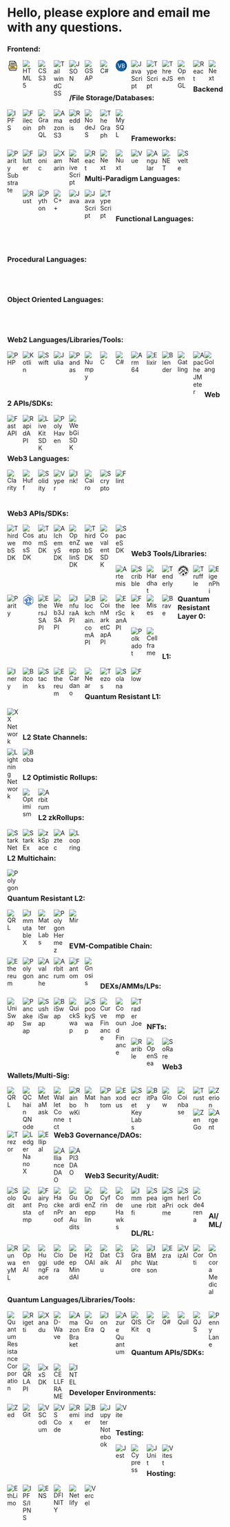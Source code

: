 # Hello, please explore and email me with any questions.

### Frontend:
<img align="left" alt="XML" width="26px" src="https://raw.githubusercontent.com/github/explore/05a6f4c574a32b6b2f04c2e589f6c82d9df46a5d/topics/xml/xml.png" style="padding-right:10px;" />
<img align="left" alt="HTML5" width="26px" src="https://cdn.jsdelivr.net/gh/devicons/devicon/icons/html5/html5-original.svg" style="padding-right:10px;" />
<img align="left" alt="CSS3" width="26px" src="https://cdn.jsdelivr.net/gh/devicons/devicon/icons/css3/css3-original.svg" style="padding-right:10px;" />
<img align="left" alt="TailwindCSS" width="26px" src="https://avatars.githubusercontent.com/u/67109815?s=200&v=4" style="padding-right:10px;" />
<img align="left" alt="JSON" width="26px" src="https://www.json.org/img/json160.gif" style="padding-right:10px;" />
<img align="left" alt="GSAP" width="26px" src="https://imgs.search.brave.com/q0mm8wsD0VFyaCfEr-1tLYOeAmamqPIu6kSizL9sNNg/rs:fit:545:225:1/g:ce/aHR0cHM6Ly90c2Uy/Lm1tLmJpbmcubmV0/L3RoP2lkPU9JUC45/OVlDd3hnbG9SN3Ff/aUwtMlhXNGxnSGFH/YyZwaWQ9QXBp" style="padding-right:10px;" />
<img align="left" alt="C#" width="26px" src="https://cdn.jsdelivr.net/gh/devicons/devicon/icons/csharp/csharp-original.svg" style="padding-right:10px;" />
<img align="left" alt="Visual Basic" width="26px" src="https://raw.githubusercontent.com/github/explore/80688e429a7d4ef2fca1e82350fe8e3517d3494d/topics/visual-basic/visual-basic.png" style="padding-right:10px;" />
<img align="left" alt="JavaScript" width="26px" src="https://cdn.jsdelivr.net/gh/devicons/devicon/icons/javascript/javascript-original.svg" style="padding-right:10px;" />
<img align="left" alt="TypeScript" width="26px" src="https://cdn.jsdelivr.net/gh/devicons/devicon/icons/typescript/typescript-original.svg" style="padding-right:10px;" />
<img align="left" alt="ThreeJS" width="26px" src="https://cdn.jsdelivr.net/gh/devicons/devicon/icons/threejs/threejs-original.svg" style="padding-right:10px;" />
<img align="left" alt="OpenGL" width="26px" src="https://cdn.jsdelivr.net/gh/devicons/devicon/icons/opengl/opengl-original.svg" style="padding-right:10px;" />
<img align="left" alt="React" width="26px" src="https://cdn.jsdelivr.net/gh/devicons/devicon/icons/react/react-original.svg" style="padding-right:10px;" />
<img align="left" alt="Next" width="26px" src="https://cdn.jsdelivr.net/gh/devicons/devicon/icons/nextjs/nextjs-original.svg" style="padding-right:10px;" />

<br>
<br>

### Backend/File Storage/Databases:
<img align="left" alt="IPFS" width="26px" src="https://avatars.githubusercontent.com/u/10536621?s=200&v=4" style="padding-right:10px;" />
<img align="left" alt="Filecoin" width="26px" src="https://avatars.githubusercontent.com/u/22014611?s=200&v=4" style="padding-right:10px;" />
<img align="left" alt="GraphQL" width="26px" src="https://cdn.jsdelivr.net/gh/devicons/devicon/icons/graphql/graphql-plain.svg" style="padding-right:10px;" />
<img align="left" alt="Amazon S3" width="26px" src="https://upload.wikimedia.org/wikipedia/commons/thumb/b/bc/Amazon-S3-Logo.svg/428px-Amazon-S3-Logo.svg.png?20220427001138" style="padding-right:10px;" />
<img align="left" alt="Reddis" width="26px" src="https://imgs.search.brave.com/rQEfFl0zl0BWJdn1ybQpBEUoqxlt1JWqJkq4UAvPFSU/rs:fit:474:225:1/g:ce/aHR0cHM6Ly90c2Ux/Lm1tLmJpbmcubmV0/L3RoP2lkPU9JUC43/X2RMS3lTandkcjFr/SEVrWTBDS2pBSGFI/YSZwaWQ9QXBp" style="padding-right:10px;" />
<img align="left" alt="NodeJS" width="26px" src="https://cdn.jsdelivr.net/gh/devicons/devicon/icons/nodejs/nodejs-original.svg" style="padding-right:10px;" />
<img align="left" alt="TheGraph" width="26px" src="https://avatars.githubusercontent.com/u/38020273?s=200&v=4" style="padding-right:10px;" />
<img align="left" alt="MySQL" width="26px" src="https://cdn.jsdelivr.net/gh/devicons/devicon/icons/mysql/mysql-original.svg" style="padding-right:10px;" />

<br>
<br>

### Frameworks:
<img align="left" alt="Parity Substrate" width="26px" src="https://avatars.githubusercontent.com/u/14176906?s=200&v=4" style="padding-right:10px;" />
<img align="left" alt="Flutter" width="26px" src="https://imgs.search.brave.com/23UHsv6aL95j_9BdsINyu4g9VML75tDWfqw2MOAxFIw/rs:fit:32:32:1/g:ce/aHR0cDovL2Zhdmlj/b25zLnNlYXJjaC5i/cmF2ZS5jb20vaWNv/bnMvY2QwOGNkOTJi/MzRmODcxMDA4ZTVk/YWQxYTQxYjEyMTM2/ZDI2NTM0YjUwMzRk/MGRmM2RlNjY4ZWFm/NWU3YzU5Ny9mbHV0/dGVyLmRldi8" style="padding-right:10px;" />
<img align="left" alt="Ionic" width="26px" src="https://cdn.jsdelivr.net/gh/devicons/devicon/icons/ionic/ionic-original.svg" style="padding-right:10px;" />
<img align="left" alt="Xamarin" width="26px" src="https://cdn.jsdelivr.net/gh/devicons/devicon/icons/xamarin/xamarin-original.svg" style="padding-right:10px;" />
<img align="left" alt="NativeScript" width="26px" src="https://api.iconify.design/logos/nativescript.svg" style="padding-right:10px;" />
<img align="left" alt="React" width="26px" src="https://cdn.jsdelivr.net/gh/devicons/devicon/icons/react/react-original.svg" style="padding-right:10px;" />
<img align="left" alt="Next" width="26px" src="https://cdn.jsdelivr.net/gh/devicons/devicon/icons/nextjs/nextjs-original.svg" style="padding-right:10px;" />
<img align="left" alt="Nuxt" width="26px" src="https://avatars.githubusercontent.com/u/23360933?s=200&v=4" style="padding-right:10px;" />
<img align="left" alt="Vue" width="26px" src="https://avatars.githubusercontent.com/u/6128107?s=200&v=4" style="padding-right:10px;" />
<img align="left" alt="Angular" width="26px" src="https://avatars.githubusercontent.com/u/139426?s=200&v=4" style="padding-right:10px;" />
<img align="left" alt=".NET" width="26px" src="https://avatars.githubusercontent.com/u/9141961?s=200&v=4" style="padding-right:10px;" />
<img align="left" alt="Svelte" width="26px" src="https://cdn.jsdelivr.net/gh/devicons/devicon/icons/svelte/svelte-original.svg" style="padding-right:10px;" />

<br>
<br>

### Multi-Paradigm Languages:
<img align="left" alt="Rust" width="26px" src="https://avatars.githubusercontent.com/u/5430905?s=200&v=4" style="padding-right:10px;" />
<img align="left" alt="Python" width="26px" src="https://cdn.jsdelivr.net/gh/devicons/devicon/icons/python/python-original.svg" style="padding-right:10px;" />
<img align="left" alt="C++" width="26px" src="https://cdn.jsdelivr.net/gh/devicons/devicon/icons/cplusplus/cplusplus-original.svg" style="padding-right:10px;" />
<img align="left" alt="Java" width="26px" src=“https://ibb.co/BzRd59” style="padding-right:10px;" />
<img align="left" alt="JavaScript" width="26px" src="https://cdn.jsdelivr.net/gh/devicons/devicon/icons/javascript/javascript-original.svg" style="padding-right:10px;" />
<img align="left" alt="TypeScript" width="26px" src="https://cdn.jsdelivr.net/gh/devicons/devicon/icons/typescript/typescript-original.svg" style="padding-right:10px;" />

<br>
<br>

### Functional Languages:

<br>
<br>

### Procedural Languages:

<br>
<br>

### Object Oriented Languages:

<br>
<br>

### Web2 Languages/Libraries/Tools:
<img align="left" alt="PHP" width="26px" src="https://cdn.jsdelivr.net/gh/devicons/devicon/icons/php/php-original.svg" style="padding-right:10px;" />
<img align="left" alt="Kotlin" width="26px" src="https://logos-download.com/wp-content/uploads/2016/10/Kotlin_logo-700x700.png" style="padding-right:10px;" />
<img align="left" alt="Swift" width="26px" src="https://developer.apple.com/swift/favicon.ico" style="padding-right:10px;" />
<img align="left" alt="Julia" width="26px" src="https://cdn.jsdelivr.net/gh/devicons/devicon/icons/julia/julia-original.svg" style="padding-right:10px;" />

<img align="left" alt="Pandas" width="26px" src="https://cdn.jsdelivr.net/gh/devicons/devicon/icons/pandas/pandas-original.svg" style="padding-right:10px;" />
<img align="left" alt="Numpy" width="26px" src="https://cdn.jsdelivr.net/gh/devicons/devicon/icons/numpy/numpy-original.svg" style="padding-right:10px;" />
<img align="left" alt="C" width="26px" src="https://cdn.jsdelivr.net/gh/devicons/devicon/icons/c/c-original.svg" style="padding-right:10px;" />

<img align="left" alt="C#" width="26px" src="https://cdn.jsdelivr.net/gh/devicons/devicon/icons/csharp/csharp-original.svg" style="padding-right:10px;" />
<img align="left" alt="Arm64" width="26px" src="https://pbs.twimg.com/profile_images/892288373993361409/9jdJldY9_400x400.jpg" style="padding-right:10px;" />
<img align="left" alt="Elixir" width="26px" src="https://pbs.twimg.com/profile_images/683949209050046464/-MWyJCb1_400x400.png" style="padding-right:10px;" />
<img align="left" alt="Blender" width="26px" src="https://cdn.jsdelivr.net/gh/devicons/devicon/icons/blender/blender-original.svg" style="padding-right:10px;" />
<img align="left" alt="Gatling" width="26px" src="https://avatars.githubusercontent.com/u/3863781?s=200&v=4" style="padding-right:10px;" />
<img align="left" alt="Apache JMeter" width="26px" src="https://www.apache.org/img/asf-estd-1999-logo.jpg" style=”padding-right:10px; />
<img align="left" alt="Golang" width="26px" src="https://avatars.githubusercontent.com/u/4314092?s=200&v=4" style="padding-right:10px;" />
<br>
<br>
<br>
<br>

### Web2 APIs/SDKs:
<img align="left" alt="FastAPI" width="26px" src="https://cdn.jsdelivr.net/gh/devicons/devicon/icons/fastapi/fastapi-original.svg" style="padding-right:10px;" />
<img align="left" alt="RapidAPI" width="26px" src="https://avatars.githubusercontent.com/u/16919504?s=200&v=4" style="padding-right:10px;" />


<img align="left" alt="LiveKitSDK" width="26px" src="https://avatars.githubusercontent.com/u/69438833?s=200&v=4" style="padding-right:10px;" />
<img align="left" alt="PolyHaven" width="26px" src="https://polyhaven.com/Logo%20256.png" style="padding-right:10px;" />
<img align="left" alt="WebGiSDK" width="26px" src="https://webgi.xyz/img/logo.svg" style="padding-right:10px;" />

<br>
<br>
<br>
<br>

 
### Web3 Languages:
<img align="left" alt="Clarity" width="26px" src="https://pbs.twimg.com/profile_images/1536377648888283136/5oV6fkSo_400x400.png" style="padding-right:10px;" />
<img align="left" alt="Huff" width="26px" src="https://avatars.githubusercontent.com/u/106280846?s=200&v=4" style="padding-right:10px;" />
<img align="left" alt="Solidity" width="26px" src="https://cdn.jsdelivr.net/gh/devicons/devicon/icons/solidity/solidity-original.svg" style="padding-right:10px;" />
<img align="left" alt="Vyper" width="26px" src="https://avatars.githubusercontent.com/u/57152025?s=200&v=4" style="padding-right:10px;" />
<img align="left" alt="Ink!" width="26px" src="https://pbs.twimg.com/profile_images/1562309585481891840/4GYd9_Qw_400x400.jpg" style="padding-right:10px;" />
<img align="left" alt="Cairo" width="26px" src="https://pbs.twimg.com/profile_images/1349629801531895809/HwhMQUBC_400x400.jpg" style="padding-right:10px;" />
<img align="left" alt="Scrypto" width="26px" src="https://avatars.githubusercontent.com/u/34097377?s=200&v=4" style="padding-right:10px;" />
<img align="left" alt="Flint" width="26px" src="https://avatars.githubusercontent.com/u/41336837?s=200&v=4" style="padding-right:10px;" />


<br>
<br>
<br>
<br>

### Web3 APIs/SDKs:
<img align="left" alt="ThirdwebSDK" width="26px" src="https://consensys.io/diligence/images/home/mythx.svg" style="padding-right:10px;" />
<img align="left" alt="CosmosSDK" width="26px" src="https://imgs.search.brave.com/iUkjkLEL4pAdPpXO3YO5eo_KjT_SMPASGfubTmR_Low/rs:fit:32:32:1/g:ce/aHR0cDovL2Zhdmlj/b25zLnNlYXJjaC5i/cmF2ZS5jb20vaWNv/bnMvNGE5MzJlNmFm/YWEyM2U1NWQyMWU2/MjNhODU0ODAxYWNk/MDc3MzY2NGE4NzAx/NmFlOWUyYjk4NzM4/OTA5OGY1Yi92MS5j/b3Ntb3MubmV0d29y/ay8" style="padding-right:10px;" />
<img align="left" alt="TatumSDK" width="26px" src="https://imgs.search.brave.com/Y993bdGu8ergT3HTHCtsc6rzMCOW0ewBU3JrUrkX_rE/rs:fit:32:32:1/g:ce/aHR0cDovL2Zhdmlj/b25zLnNlYXJjaC5i/cmF2ZS5jb20vaWNv/bnMvNmQ0ZTAwZTc1/NzI4MzViMzQzZjE3/Y2ZhMzNlMWY1ZGMz/OTg4OGI0NmIzODI1/NzBkMmY5YzJhMzNm/ODMwMjlkNS90YXR1/bS5pby8" style="padding-right:10px;" />
<img align="left" alt="AlchemySDK" width="26px" src="https://imgs.search.brave.com/7woPU9KISxHY-icNFJdiOG7-qV2SW8JGdSMBqeZnMag/rs:fit:400:225:1/g:ce/aHR0cHM6Ly90c2Uz/Lm1tLmJpbmcubmV0/L3RoP2lkPU9JUC5l/dTh2anIwSllaYkFk/RkNrWktLaW5BQUFB/QSZwaWQ9QXBp" style="padding-right:10px;" />
<img align="left" alt="OpenZepplinSDK" width="26px" src="https://imgs.search.brave.com/rxl6tkJHoJavBKg2f-ha-yIFLLI3aobifs4dJdBGpMc/rs:fit:474:225:1/g:ce/aHR0cHM6Ly90c2U0/Lm1tLmJpbmcubmV0/L3RoP2lkPU9JUC4x/ZmtQUnBXcS1iWFdI/eWdQeUd2VkRRSGFI/YSZwaWQ9QXBp" style="padding-right:10px;" />
<img align="left" alt="ThirdwebSDK" width="26px" src="https://pbs.twimg.com/profile_images/1580649916686286848/vdNCao2e_400x400.jpg" style="padding-right:10px;" />
<img align="left" alt="CovalentSDK" width="26px" src="https://avatars.githubusercontent.com/u/33910405?s=200&v=4" style="padding-right:10px;" />
<img align="left" alt="SpaceSDK" width="26px" src="https://fleekhq.github.io/space-sdk/img/space.svg" style="padding-right:10px;" />


<br>
<br>

### Web3 Tools/Libraries:
<img align="left" alt="Artemis" width="26px" src="https://pbs.twimg.com/profile_images/1668776206966353921/1HYfbh79_400x400.jpg" style="padding-right:10px;" />
<img align="left" alt="Scribble" width="26px" src="https://consensys.io/diligence/images/home/scribble.svg" style="padding-right:10px;" />
<img align="left" alt="Hardhat" width="26px" src="https://api.iconify.design/logos/hardhat-icon.svg" style="padding-right:10px;" />
<img align="left" alt="Tenderly" width="26px" src="https://avatars.githubusercontent.com/u/43046621?s=200&v=4" style="padding-right:10px;" />
<img align="left" alt="Foundry" width="26px" src="https://github.com/foundry-rs/foundry/blob/master/.github/logo.png?raw=true" style="padding-right:10px;" />
<img align="left" alt="Truffle" width="26px" src="https://api.iconify.design/logos/truffle-icon.svg" style="padding-right:10px;" />
<img align="left" alt="EigenPhi" width="26px" src="https://github.com/Marqui-13/Marqui-13/assets/98498681/417ef597-904f-4bff-940c-4e2bf5db5ad8" style="padding-right:10px;" />
<img align="left" alt="Parity" width="26px" src="https://avatars.githubusercontent.com/u/14176906?s=200&v=4" style="padding-right:10px;" />
<img align="left" alt="SoftwareMansion(Protostar)" width="26px" src="https://github.com/software-mansion/protostar/blob/master/website/static/icon-512.png?raw=true" style="padding-right:10px;" />
<img align="left" alt="EthersJSAPI" width="26px" src="https://api.iconify.design/logos/ethers.svg" style="padding-right:10px;" />
<img align="left" alt="Web3JSAPI" width="26px" src="https://seeklogo.com/images/W/web3js-logo-62DEE79B50-seeklogo.com.png?v=637807958120000000" style="padding-right:10px;" />
<img align="left" alt="InfuraAPI" width="26px" src="https://imgs.search.brave.com/OpCP2--IvTQzaaTumt61pYfdILAEDV0n6HZOQwtNiGU/rs:fit:32:32:1/g:ce/aHR0cDovL2Zhdmlj/b25zLnNlYXJjaC5i/cmF2ZS5jb20vaWNv/bnMvZjliMjIyM2Ux/NmVhOTg4ZjZhNmIz/NWMyZWEwNjA3ZDAz/MWEwOTRlN2NiYzQ5/YTA2M2M3MDdkMDUz/YzEzMGE5MC9pbmZ1/cmEuaW8v" style="padding-right:10px;" />
<img align="left" alt="Blockchain.comAPI" width="26px" src="https://pbs.twimg.com/profile_images/1268534114904391681/jXyihSx9_400x400.png" style="padding-right:10px;" />
<img align="left" alt="CoinMarketCapAPI" width="26px" src="https://imgs.search.brave.com/I-IjJuMBXs0NQxhSVZreoHNYhB9OX97kXToQVH-6FKw/rs:fit:32:32:1/g:ce/aHR0cDovL2Zhdmlj/b25zLnNlYXJjaC5i/cmF2ZS5jb20vaWNv/bnMvMjYyZDFhNzE2/NTU3YWZiYzUzMjhj/ZTIyYzlmYzI5NmYz/MmU5Yjc4OTRmZjg0/MmVkM2NmYjlmYTEz/M2E0ZjEyOC9jb2lu/bWFya2V0Y2FwLmNv/bS8" style="padding-right:10px;" />
<img align="left" alt="EtherScanAPI" width="26px" src="https://imgs.search.brave.com/iUh1wfuHNt8hyxRR039wipez8kIDPutYbbJF4LtHW80/rs:fit:32:32:1/g:ce/aHR0cDovL2Zhdmlj/b25zLnNlYXJjaC5i/cmF2ZS5jb20vaWNv/bnMvYTI4MmQzOTEz/MmFiMWExZjg3Nzdm/ZjIxNzkxNjdkMjBi/NDY2YTYwNjA0OWJk/NjZiOGRjYzc1NDMy/ZWM5NjNmOC9ldGhl/cnNjYW4uaW8v" style="padding-right:10px;" />
<img align="left" alt="Fleek" width="26px" src="https://avatars.githubusercontent.com/u/43047399?s=200&v=4" style="padding-right:10px;" />
<img align="left" alt="Mises" width="26px" src="https://play-lh.googleusercontent.com/kpsfGa5rdvPUPVgiyo3bN4G4TdRuf_YUtm5nK0MYEZlEUrgaptnOZ_K_m2IADFA1jQ=w480-h960" style="padding-right:10px;" />
<img align="left" alt="Brave" width="26px" src="https://avatars.githubusercontent.com/u/12301619?s=200&v=4" style="padding-right:10px;" />

<br>
<br>
                                                                                                                       
### Quantum Resistant Layer 0:
                                                                                                                     
<img align="left" alt="Polkadot" width="26px" src="https://yt3.ggpht.com/_Uz-qyQjx_YLKzJpPBFO_l8jssp8ALYlL-FHjs3AkM05b-Rhkbh1n2l__E2HI-kldjGX4aK9AA=s88-c-k-c0x00ffffff-no-rj" style="padding-right:10px;" />                                                                                         
<img align="left" alt="Cellframe" width="26px" src="https://avatars.githubusercontent.com/u/62992040?s=200&v=4" style="padding-right: 10px;" />                                                                                                                    
                                                                                                                       
<br>
<br>

### L1:
<img align="left" alt="Inery" width="26px" src="https://miro.medium.com/max/660/1*mkt2EPt8YDUH_10-hgx5yg.png" style="padding-right:10px;" />
<img align="left" alt="Bitcoin" width="26px" src="https://avatars.githubusercontent.com/u/528860?s=200&v=4" style="padding-right:10px;" />
<img align="left" alt="Stacks" width="26px" src="https://avatars.githubusercontent.com/u/8165984?s=200&v=4" style="padding-right:10px;" />
<img align="left" alt="Ethereum" width="26px" src="https://avatars.githubusercontent.com/u/6250754?s=200&v=4" style="padding-right:10px;" />
<img align="left" alt="Cardano" width="26px" src="https://avatars.githubusercontent.com/u/37078161?s=200&v=4" style="padding-right:10px;" />
<img align="left" alt="Near" width="26px" src="https://avatars.githubusercontent.com/u/7613128?s=200&v=4" style="padding-right:10px;" />
<img align="left" alt="Tezos" width="26px" src="https://avatars.githubusercontent.com/u/21209817?s=200&v=4" style="padding-right:10px;" />
<img align="left" alt="Solana" width="26px" src="https://avatars.githubusercontent.com/u/35608259?s=200&v=4" style="padding-right:10px;" />
<img align="left" alt="Flow" width="26px" src="https://imgs.search.brave.com/zLnTwXpZaNy4YaQ1bW4BsXSvmbY1iGqWEZU7iV5aw5Y/rs:fit:32:32:1/g:ce/aHR0cDovL2Zhdmlj/b25zLnNlYXJjaC5i/cmF2ZS5jb20vaWNv/bnMvMTgyMWVhODRj/YWRjNTllOWQxZTZm/YjdlZGY3MWEzZWVi/ODZjODk5YWM4MWRl/MjE0ZGU2ZWNkNDZh/ODY3MjgzNi93d3cu/Zmxvd3ZlcnNlLmNv/Lw" style="padding-right:10px;" />

<br>
<br>
                                                                                                                       
### Quantum Resistant L1:
<img align="left" alt="XX Network" width="26px" src="https://pbs.twimg.com/profile_images/1486005231645192192/skG_l3Eh_400x400.jpg" style="padding-right:10px;" />

<br>
<br>

### L2 State Channels:

<img align="left" alt="Lightning Network" width="26px" src="https://play-lh.googleusercontent.com/GkMH88OHVBpRNUyUrsqzUTzwWL5dBOLrph9HqM6_TxknleqHKNuXYpdZgzuw05CzyJo=w480-h960" style="padding-right:10px;" />
<img align="left" alt="Boba" width="26px" src="https://avatars.githubusercontent.com/u/99369982?s=200&v=4" style="padding-right:10px;" />

<br>
<br>
                                                                                                                       
                                                                                                                                                                                                                                                                                                                                                                                                                                                                                                                                                                                                                                                                                                                                                                                                                                                                                                                                                                                                                                                                                                                                                                                                                                                                                                                                                                                                                                                                                    
### L2 Optimistic Rollups:

<img align="left" alt="Optimism" width="26px" src="https://avatars.githubusercontent.com/u/58791460?s=200&v=4" style="padding-right:10px;" />
<img align="left" alt="Arbitrum" width="26px" src="https://pbs.twimg.com/profile_images/1490751860461953029/046qIxwT_400x400.jpg" style="padding-right:10px;" />

<br>
<br>

### L2 zkRollups:

<img align="left" alt="StarkNet" width="26px" src="https://starkware.co/wp-content/uploads/2021/07/Group-177.svg" style="padding-right:10px;" />
<img align="left" alt="StarkEx" width="26px" src="https://starkware.co/wp-content/uploads/2021/06/Group-15-Copy-4.png" style="padding-right:10px;" />
<img align="left" alt="zkSpace" width="26px" src="https://avatars.githubusercontent.com/u/71630873?s=200&v=4" style="padding-right:10px;" />
<img align="left" alt="Aztec" width="26px" src="https://avatars.githubusercontent.com/u/45291733?s=200&v=4" style="padding-right:10px;" />
<img align="left" alt="Loopring" width="26px" src="https://avatars.githubusercontent.com/u/29633125?s=200&v=4" style="padding-right:10px;" />

<br>
<br>
                                                                                                                       
### L2 Multichain:

<img align="left" alt="Polygon" width="26px" src="https://cdn.jsdelivr.net/gh/devicons/devicon/icons/polygon/polygon-original.svg" style="padding-right:10px;" />
<br>
<br>

### Quantum Resistant L2:
<img align="left" alt="QRL" width="26px" src="https://avatars.githubusercontent.com/u/27088483?s=200&v=4" style="padding-right:10px;" />


<img align="left" alt="ImmutableX" width="26px" src="https://assets.coingecko.com/coins/images/17233/small/immutableX-symbol-BLK-RGB.png?1665110648" style="padding-right:10px;" />
<img align="left" alt="Matter Labs" width="26px" src="https://avatars.githubusercontent.com/u/42489169?s=200&v=4" style="padding-right:10px;" />
<img align="left" alt="Polygon Hermez" width="26px" src="https://avatars.githubusercontent.com/u/67473911?s=200&v=4" style="padding-right:10px;" />
<img align="left" alt="Mir" width="26px" src="https://mirprotocol.org/static/images/mir.svg" style="padding-right:10px;" />


<br>
<br>
<br>
                                                                                                                       
                                                                                                                       
### EVM-Compatible Chain:
<img align="left" alt="Ethereum" width="26px" src="https://avatars.githubusercontent.com/u/6250754?s=200&v=4" style="padding-right:10px;" />
<img align="left" alt="Polygon" width="26px" src="https://cdn.jsdelivr.net/gh/devicons/devicon/icons/polygon/polygon-original.svg" style="padding-right:10px;" />
<img align="left" alt="Avalanche" width="26px" src="https://cryptologos.cc/logos/avalanche-avax-logo.png?v=025" style="padding-right:10px;" />
<img align="left" alt="Arbitrum" width="26px" src="https://s2.coinmarketcap.com/static/img/coins/64x64/11841.png" style="padding-right:10px;" />
<img align="left" alt="Fantom" width="26px" src="https://s2.coinmarketcap.com/static/img/coins/64x64/3513.png" style="padding-right:10px;" />
<img align="left" alt="Gnosis" width="26px" src="https://avatars.githubusercontent.com/u/92709226?s=200&v=4" style="padding-right:10px;" />



<br>
<br>

### DEXs/AMMs/LPs:
<img align="left" alt="UniSwap" width="26px" src="https://avatars.githubusercontent.com/u/36115574?s=200&v=4" style="padding-right:10px;" />
<img align="left" alt="PancakeSwap" width="26px" src="https://avatars.githubusercontent.com/u/71247426?s=200&v=4" style="padding-right:10px;" />
<img align="left" alt="SushiSwap" width="26px" src="https://avatars.githubusercontent.com/u/72222929?s=200&v=4" style="padding-right:10px;" />
<img align="left" alt="BiSwap" width="26px" src="https://avatars.githubusercontent.com/u/82933564?s=200&v=4" style="padding-right:10px;" />
<img align="left" alt="QuickSwap" width="26px" src="https://avatars.githubusercontent.com/u/77100292?s=200&v=4" style="padding-right:10px;" />
<img align="left" alt="SpookySwap" width="26px" src="https://avatars.githubusercontent.com/u/81034545?s=200&v=4" style="padding-right:10px;" />
<img align="left" alt="Curve Finance" width="26px" src="https://avatars.githubusercontent.com/u/59866658?s=200&v=4" style="padding-right:10px;" />
<img align="left" alt="Compound Finance" width="26px" src="https://avatars.githubusercontent.com/u/32911405?s=200&v=4" style="padding-right:10px;" />
<img align="left" alt="Trader Joe" width="26px" src="https://avatars.githubusercontent.com/u/82165905?s=200&v=4" style="padding-right:10px;" />



<br>
<br>


### NFTs:
<img align="left" alt="Rarible" width="26px" src="https://avatars.githubusercontent.com/u/64412063?s=200&v=4" style="padding-right:10px;" />
<img align="left" alt="OpenSea" width="26px" src="https://avatars.githubusercontent.com/u/34966464?s=200&v=4" style="padding-right:10px;" />
<img align="left" alt="SoRare" width="26px" src="https://avatars.githubusercontent.com/u/40692736?s=200&v=4" style="padding-right:10px;" />

<br>
<br>

### Web3 Wallets/Multi-Sig:
<img align="left" alt="QRL" width="26px" src="https://play-lh.googleusercontent.com/0-liWu0rtmyxMufLgE0Qs1Y-0Navxdyuu48TiKNNxgYEfi1nJyXI3lIIOFX0hZKMRA=w240-h480-rw" style="padding-right:10px;" />
<img align="left" alt="QChain QNode" width="26px" src="https://play-lh.googleusercontent.com/J4NwFHavpZznDqKX7pp13DRs8VDGtoV0lgLw9RJnZGKVQNENMljMgrkkwTh43nHyng=w240-h480-rw" style="padding-right:10px;" />
<img align="left" alt="MetaMask" width="26px" src="https://avatars.githubusercontent.com/u/11744586?s=200&v=4" style="padding-right:10px;" />
<img align="left" alt="WalletConnect" width="26px" src="https://avatars.githubusercontent.com/u/37784886?s=200&v=4" style="padding-right:10px;" />
<img align="left" alt="RainbowKit" width="26px" src="https://www.rainbowkit.com/rainbow.svg" style="padding-right:10px;" />
<img align="left" alt="Math" width="26px" src="https://pbs.twimg.com/profile_images/1629156780163964929/osoFIsnu_400x400.jpg" style="padding-right:10px;" />
<img align="left" alt="Phantom" width="26px" src="https://avatars.githubusercontent.com/u/78782331?s=200&v=4" style="padding-right:10px;" />
<img align="left" alt="Exodus" width="26px" src="https://avatars.githubusercontent.com/u/16415174?s=200&v=4" style="padding-right:10px;" />
<img align="left" alt="Secret Key Labs" width="26px" src="https://avatars.githubusercontent.com/u/67759422?s=200&v=4" style="padding-right:10px;" />
<img align="left" alt="BitPay" width="26px" src="https://avatars.githubusercontent.com/u/2554930?s=200&v=4" style="padding-right:10px;" />
<img align="left" alt="Glow" width="26px" src="https://avatars.githubusercontent.com/u/104807428?s=200&v=4" style="padding-right:10px;" />
<img align="left" alt="Coinbase" width="26px" src="https://avatars.githubusercontent.com/u/18060234?s=200&v=4" style="padding-right:10px;" />
<img align="left" alt="Trust" width="26px" src="https://avatars.githubusercontent.com/u/32179889?s=200&v=4" style="padding-right:10px;" />
<img align="left" alt="Zerion" width="26px" src="https://avatars.githubusercontent.com/u/18306895?s=200&v=4" style="padding-right:10px;" />
<img align="left" alt="ZenGo" width="26px" src="https://avatars.githubusercontent.com/u/40664522?s=200&v=4" style="padding-right:10px;" />
<img align="left" alt="Argent" width="26px" src="https://avatars.githubusercontent.com/u/34475424?s=200&v=4" style="padding-right:10px;" />
<img align="left" alt="Trezor" width="26px" src="https://avatars.githubusercontent.com/u/4146447?s=200&v=4" style="padding-right:10px;" />
<img align="left" alt="Ledger Nano X" width="26px" src="https://avatars.githubusercontent.com/u/9784193?s=200&v=4" style="padding-right:10px;" />
<img align="left" alt="Ellipal" width="26px" src="https://avatars.githubusercontent.com/u/39907240?v=4" style="padding-right:10px;" />


<br>
<br>  

### Web3 Governance/DAOs:
<img align="left" alt="AllianceDAO" width="26px" src="https://images.crunchbase.com/image/upload/c_pad,h_170,w_170,f_auto,b_white,q_auto:eco,dpr_1/udrao3pdgxpx47letgnn" style="padding-right:10px;" />
<img align="left" alt="API3DAO" width="26px" src="https://avatars.githubusercontent.com/u/69474416?s=200&v=4" style="padding-right:10px;" />

<br>
<br>                                    

### Web3 Security/Audit:
<img align="left" alt="Solodit" width="26px" src="https://avatars.githubusercontent.com/u/129466438?s=200&v=4" style="padding-right:10px;" />
<img align="left" alt="Quantstamp" width="26px" src="https://avatars.githubusercontent.com/u/30974158?s=200&v=4" style="padding-right:10px;" />
<img align="left" alt="FairyProof" width="26px" src="https://substackcdn.com/image/fetch/w_96,c_limit,f_auto,q_auto:good,fl_progressive:steep/https%3A%2F%2Fbucketeer-e05bbc84-baa3-437e-9518-adb32be77984.s3.amazonaws.com%2Fpublic%2Fimages%2Fe295fef9-f899-4367-b06d-360f388f19f2_213x213.png" style="padding-right:10px;" />
<img align="left" alt="HackenProof" width="26px" src="https://avatars.githubusercontent.com/u/31184658?s=200&v=4" style="padding-right:10px;" />
<img align="left" alt="Guardian Audits" width="26px" src="https://pbs.twimg.com/profile_images/1502699438560661504/zdMk51_t_400x400.jpg" style="padding-right:10px;" />
<img align="left" alt="OpenZepplin" width="26px" src="https://avatars.githubusercontent.com/u/20820676?s=200&v=4" style="padding-right:10px;" />
<img align="left" alt="Cyfrin" width="26px" src="https://avatars.githubusercontent.com/u/66713957?s=200&v=4" style="padding-right:10px;" />
<img align="left" alt="CodeHawks" width="26px" src="https://solodit.xyz/static/media/logos/codehawks.png" style="padding-right:10px;" />
<img align="left" alt="Immunefi" width="26px" src="https://avatars.githubusercontent.com/u/78231547?s=200&v=4" style="padding-right:10px;" />
<img align="left" alt="Spearbit" width="26px" src="https://avatars.githubusercontent.com/u/86859471?s=200&v=4" style="padding-right:10px;" />
<img align="left" alt="SigmaPrime" width="26px" src="https://avatars.githubusercontent.com/u/22672004?s=200&v=4" style="padding-right:10px;" />
<img align="left" alt="Sherlock" width="26px" src="https://avatars.githubusercontent.com/u/83594978?s=200&v=4" style="padding-right:10px;" />
<img align="left" alt="Code4rena" width="26px" src="https://avatars.githubusercontent.com/u/79111793?s=200&v=4" style="padding-right:10px;" />


<br>
<br>

### AI/ML/DL/RL:
<img align="left" alt="RunwayML" width="26px" src="https://pbs.twimg.com/profile_images/1542885861330673664/ukf6-PFA_400x400.jpg" style="padding-right:10px;" />
<img align="left" alt="OpenAI" width="26px" src="https://avatars.githubusercontent.com/u/14957082?s=200&v=4" style="padding-right:10px;" />
<img align="left" alt="HuggingFace" width="26px" src="https://huggingface.co/front/assets/huggingface_logo-noborder.svg" style="padding-right:10px;" />
<img align="left" alt="Cloudera" width="26px" src="https://pbs.twimg.com/profile_images/1711369626989318144/HfxUEeWE_400x400.png" style="padding-right:10px;" />
<img align="left" alt="DeepMindAI" width="26px" src="https://avatars.githubusercontent.com/u/8596759?s=200&v=4" style="padding-right:10px;" />
<img align="left" alt="H2OAI" width="26px" src="https://avatars.githubusercontent.com/u/1402695?s=200&v=4" style="padding-right:10px;" />
<img align="left" alt="Dataiku" width="26px" src="https://pbs.twimg.com/profile_images/1329055612857184263/EMaQ5kQ1_400x400.png" style="padding-right:10px;" />
<img align="left" alt="C3AI" width="26px" src="https://companieslogo.com/img/orig/AI-ca024369.png?t=1638267817" style="padding-right:10px;" />
<img align="left" alt="Graphcore" width="26px" src="https://avatars.githubusercontent.com/u/26037135?s=200&v=4" style="padding-right:10px;" />
<img align="left" alt="IBM Watson" width="26px" src="https://avatars.githubusercontent.com/u/9221727?s=200&v=4" style="padding-right:10px;" />
<img align="left" alt="Ezra" width="26px" src="https://pbs.twimg.com/profile_images/1297887281341243397/7rAYkbC0_400x400.jpg" style="padding-right:10px;" />
<img align="left" alt="VizAI" width="26px" src="https://avatars.githubusercontent.com/u/31917660?s=200&v=4" style="padding-right:10px;" />
<img align="left" alt="Corti" width="26px" src="https://avatars.githubusercontent.com/u/16427447?s=200&v=4" style="padding-right:10px;" />
<img align="left" alt="Oncora Medical" width="26px" src="https://pbs.twimg.com/profile_images/676921299445370881/gfoEFKke_400x400.png" style="padding-right:10px;" />

<br>
<br>
<br>
                                                                                  
### Quantum Languages/Libraries/Tools:
<img align="left" alt="Quantum Resistance Corporation" width="26px" src="https://academy-public.coinmarketcap.com/srd-optimized-uploads/a3e747483342416180da48dc63b2fa72.jpeg" style="padding-right:10px;" />
<img align="left" alt="Rigetti" width="26px" src="https://avatars.githubusercontent.com/u/16469771?s=200&v=4" style="padding-right:10px;" />
<img align="left" alt="Xanadu" width="26px" src="https://imgs.search.brave.com/HRFydE-xw-7ecVt5pAg6fTxd4kRS-pMnXkSDLspN3cM/rs:fit:32:32:1/g:ce/aHR0cDovL2Zhdmlj/b25zLnNlYXJjaC5i/cmF2ZS5jb20vaWNv/bnMvNDUxMzI2YmU1/YzNmYzZmMDYwNTYy/YjdkN2JhZTI0NWE1/Y2VkNTFlNzUyZDg1/MzhlZTZjMWFlMzU2/ZDc2NTFmZC93d3cu/eGFuYWR1LmFpLw" style="padding-right:10px;" />
<img align="left" alt="D-Wave" width="26px" src="https://avatars.githubusercontent.com/u/5449030?s=200&v=4" style="padding-right:10px;" />
<img align="left" alt="Amazon Braket" width="26px" src="https://d15shllkswkct0.cloudfront.net/wp-content/blogs.dir/1/files/2021/11/amazon-braket.png" style="padding-right:10px;" />
<img align="left" alt="QuEra" width="26px" src="https://avatars.githubusercontent.com/u/102835961?s=200&v=4" style="padding-right:10px;" />
<img align="left" alt="IonQ" width="26px" src="https://avatars.githubusercontent.com/u/25356822?s=200&v=4" style="padding-right:10px;" />
<img align="left" alt="Azure Quantum" width="26px" src="https://imgs.search.brave.com/T5ZA4L4foV0nl4h_OcYAjjrP2FSi-muewe3wh0rxPdQ/rs:fit:32:32:1/g:ce/aHR0cDovL2Zhdmlj/b25zLnNlYXJjaC5i/cmF2ZS5jb20vaWNv/bnMvOWI0MDBkOThm/OGNhMWU0MDYwZGYy/YmRhNjc3YThkYWFj/MDVhZjUxNGRmYjNj/ZWRiMTMwNzRiYTNm/MDc3Zjg5NS9henVy/ZS5taWNyb3NvZnQu/Y29tLw" style="padding-right:10px;" />                                                                                                            
<img align="left" alt="QISKit" width="26px" src="https://avatars.githubusercontent.com/u/30696987?s=200&v=4" style="padding-right:10px;" />   
<img align="left" alt="Cirq" width="26px" src="https://avatars.githubusercontent.com/u/31279789?s=200&v=4" style="padding-right:10px;" />                                                                                                        
<img align="left" alt="Q#" width="26px" src="https://imgs.search.brave.com/UYTTFKz4GVvBYlQ-EjZH8djN4SNTgxbizp2BqxpoWQ0/rs:fit:1200:1200:1/g:ce/aHR0cHM6Ly93d3cu/ZHJvZGQuY29tL2lt/YWdlczE0L3E4LnBu/Zw" style="padding-right:10px;" />
<img align="left" alt="Quil" width="26px" src="https://avatars.githubusercontent.com/u/63431513?s=200&v=4" style="padding-right:10px;" />
<img align="left" alt="QJS" width="26px" src="https://quantumjavascript.app/assets/Q-mark.png" style="padding-right:10px;" />                                           
<img align="left" alt="Penny Lane" width="26px" src="https://pennylane.ai/img/logo.png" style="padding-right:10px;" />

<br>
<br>

### Quantum APIs/SDKs:
<img align="left" alt="QRLAPI" width="26px" src="https://avatars.githubusercontent.com/u/27088483?s=200&v=4" style="padding-right:10px;" />
<img align="left" alt="xxSDK" width="26px" src="https://gitlab.com/uploads/-/system/group/avatar/2032238/Mixxchain_Logo_Icon-01.png?width=64" style="padding-right:10px;" />
<img align="left" alt="CELLFRAME" width="26px" src="https://avatars.githubusercontent.com/u/62992040?s=200&v=4" style="padding-right: 10px;" />
<img align="left" alt="INTEL" width="26px" src="https://pbs.twimg.com/profile_images/1301199561713541120/7dPeX1gK_400x400.png" style="padding-right: 10px;" />
<br>
<br>
                                                                                                                       
### Developer Environments:
<img align="left" alt="Zed" width="26px" src="https://avatars.githubusercontent.com/u/79345384?s=200&v=4" style="padding-right:10px;" />
<img align="left" alt="Git" width="26px" src="https://cdn.jsdelivr.net/gh/devicons/devicon/icons/git/git-original.svg" style="padding-right:10px;" />
<img align="left" alt="VSCodium" width="26px" src="https://vscodium.com/img/codium_cnl.svg" style="padding-right:10px;" />
<img align="left" alt="VS Code" width="26px" src="https://cdn.jsdelivr.net/gh/devicons/devicon/icons/vscode/vscode-original.svg" style="padding-right:10px;" />    
<img align="left" alt="Remix" width="26px" src="https://pbs.twimg.com/profile_images/1477703417636163586/fuv2rwTA_400x400.jpg" style="padding-right:10px;" />
<img align="left" alt="Binder" width="26px" src="https://mybinder.readthedocs.io/en/latest/_static/favicon.png" style="padding-right:10px;" />
<img align="left" alt="Jupyter Notebook" width="26px" src="https://pbs.twimg.com/profile_images/954072623410917376/fGBUdNf__400x400.jpg" style="padding-right:10px;" />
<img align="left" alt="Vite" width="26px" src="https://api.iconify.design/logos/vitejs.svg" style="padding-right:10px;" />
                                                                                                                       
<br><br>
                                                                                                                       
### Testing:
<img align="left" alt="Jest" width="26px" src="https://api.iconify.design/logos/jest.svg" style="padding-right:10px;" />  
<img align="left" alt="Cypress" width="26px" src="https://avatars.githubusercontent.com/u/8908513?s=200&v=4" style="padding-right:10px;" />   
<img align="left" alt="JUnit" width="26px" src="https://avatars.githubusercontent.com/u/874086?s=200&v=4" style="padding-right:10px;" />
<img align="left" alt="Vitest" width="26px" src="https://avatars.githubusercontent.com/u/95747107?s=200&v=4" style="padding-right:10px;" />

                                                                                                                       
<br>
<br>

### Hosting:
<img align="left" alt="EthLimo" width="26px" src="https://pbs.twimg.com/profile_images/1447722983112462341/mRssPJLM_400x400.png" style="padding-right:10px;" />
<img align="left" alt="IPFS/IPNS" width="26px" src="https://imgs.search.brave.com/RBy-5QNLs-N41gftENPYt7EywL366VtxkJZ2ZFDvKqI/rs:fit:32:32:1/g:ce/aHR0cDovL2Zhdmlj/b25zLnNlYXJjaC5i/cmF2ZS5jb20vaWNv/bnMvY2ZjZWRlMWVh/NmQyMDVkMGQ1NDBk/MjM0NjNlZjhlMDRl/YzcwODE0NTYzZjRh/NzU1ODY0MGVlNjNl/NGY5MjY0Mi9kb2Nz/LmlwZnMuaW8v" style="padding-right:10px;" />     
<img align="left" alt="ENS" width="26px" src="https://i.seadn.io/gae/0cOqWoYA7xL9CkUjGlxsjreSYBdrUBE0c6EO1COG4XE8UeP-Z30ckqUNiL872zHQHQU5MUNMNhfDpyXIP17hRSC5HQ?auto=format&w=384" style="padding-right:10px;" />     
<img align="left" alt="DFINITY" width="26px" src="https://avatars.githubusercontent.com/u/59101585?s=200&v=4" style="padding-right:10px;" />
<img align="left" alt="Netlify" width="26px" src="https://avatars.githubusercontent.com/u/7892489?s=200&v=4" style="padding-right:10px;" />
<img align="left" alt="Vercel" width="26px" src="https://avatars.githubusercontent.com/u/14985020?s=200&v=4" style="padding-right:10px;" />


<br>
<br>
